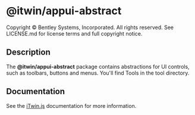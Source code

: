 # @itwin/appui-abstract

Copyright © Bentley Systems, Incorporated. All rights reserved. See LICENSE.md for license terms and full copyright notice.

## Description

The __@itwin/appui-abstract__ package contains abstractions for UI controls, such as toolbars, buttons and menus. You'll find Tools in the tool directory.

## Documentation

See the [iTwin.js](https://www.itwinjs.org) documentation for more information.
